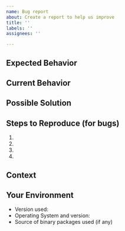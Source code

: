 ```yaml
---
name: Bug report
about: Create a report to help us improve
title: ''
labels: ''
assignees: ''

---
```


<!--- Things to check before you report a bug

    - Is the issue you are seeing clearly an issue in varnish core or
      could it be a support question? We do not use github issues for
      support questions, please refer to
      http://varnish-cache.org/support/index.html when in doubt.

    - For panics (varnish crashes), bug reports are most useful if

      - you are running recent code
	- ideally master
	- but at least the latest release of a supported version

      - you got
	- debuginfo packages installed when running binaries from
	  packages if these are available from the package source
	  you are using

	- or have compiled with debug information whenever possible
	  (configure --enable-debugging-symbols)

    If you have considered these recommendations, please go ahead and
    follow this template
-->
<!--- Provide a general summary of the issue in the Title above -->

## Expected Behavior
<!--- Did you check that there are no similar bug reports or pull requests? -->
<!---
    If your panic happens in the child_sigsegv_handler function, look at the
    backtrace to determine whether it is similar to another issue. When in
    doubt, open a new one and it will be closed as a duplicate if needed.
-->
<!--- If you're describing a bug, tell us what should happen -->
<!--- If you're suggesting a change/improvement, tell us how it should work -->
<!---
    If it's a packaging bug (including sysv or systemd services bugs) please
    open an issue on varnishcache/pkg-varnish-cache instead.
-->
<!---
    If it's a feature request, please start a thread on the misc list instead.
    https://www.varnish-cache.org/lists/mailman/listinfo/varnish-misc
-->

## Current Behavior
<!--- If describing a bug, tell us what happens instead of the expected behavior -->
<!--- If suggesting a change/improvement, explain the difference from current behavior -->

## Possible Solution
<!--- Not obligatory, but suggest a fix/reason for the bug, -->
<!--- or ideas how to implement the addition or change -->

## Steps to Reproduce (for bugs)
<!--- Provide a link to a live example, or an unambiguous set of steps to -->
<!--- reproduce this bug. Include code to reproduce, if relevant -->
1.
2.
3.
4.

## Context
<!--- How has this issue affected you? What are you trying to accomplish? -->
<!--- Providing context helps us come up with a solution that is most useful in the real world -->

## Your Environment
<!--- Include as many relevant details about the environment you experienced the bug in -->
* Version used:
* Operating System and version:
* Source of binary packages used (if any)
